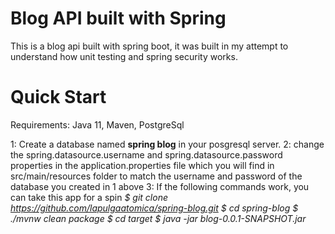# Blog API built with Spring
This is a blog api built with spring boot, it was built in my attempt to understand how unit testing and spring security
works.

# Quick Start
Requirements:
Java 11, Maven, PostgreSql

1:  Create a database named **spring blog** in your posgresql server.
2:  change the spring.datasource.username and spring.datasource.password properties in the application.properties file 
    which you will find in src/main/resources folder to match the username and password of the database you created in
    1 above
3:  If the following commands work, you can take this app for a spin
        _$ git clone https://github.com/lapulgaatomica/spring-blog.git
        $ cd spring-blog
        $ ./mvnw clean package
        $ cd target
        $ java -jar blog-0.0.1-SNAPSHOT.jar_